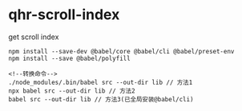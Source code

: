 # qhr-scroll-index
get scroll index

```angular2html
npm install --save-dev @babel/core @babel/cli @babel/preset-env
npm install --save @babel/polyfill

<!--转换命令-->
./node_modules/.bin/babel src --out-dir lib // 方法1
npx babel src --out-dir lib // 方法2
babel src --out-dir lib // 方法3(已全局安装@babel/cli)
```
